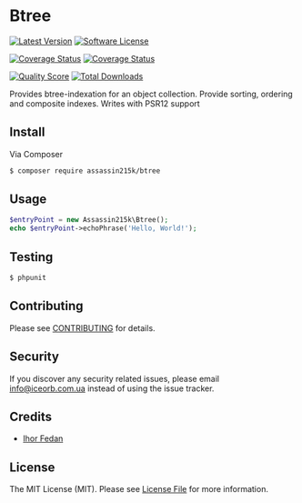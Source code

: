# Btree

[![Latest Version](https://img.shields.io/github/release/assassin215k/btree.svg?style=flat-square)](https://github.com/assassin215k/btree/releases)
[![Software License](https://img.shields.io/badge/license-MIT-brightgreen.svg?style=flat-square)](LICENSE.md)

[![Coverage Status](https://img.shields.io/coveralls/github/assassin215k/btree/master?style=flat-square)](https://coveralls.io/github/assassin215k/btree?branch=master)
[![Coverage Status](https://img.shields.io/coveralls/github/assassin215k/btree/dev?color=lightgray&label=dev%20coverage)](https://coveralls.io/github/assassin215k/btree?branch=dev)

[![Quality Score](https://img.shields.io/scrutinizer/g/assassin215k/btree.svg?style=flat-square)](https://scrutinizer-ci.com/g/assassin215k/btree)
[![Total Downloads](https://img.shields.io/packagist/dt/assassin215k/btree.svg?style=flat-square)](https://packagist.org/packages/assassin215k/btree)

Provides btree-indexation for an object collection. Provide sorting, ordering and composite indexes.
Writes with PSR12 support

## Install

Via Composer

``` bash
$ composer require assassin215k/btree
```

## Usage

``` php
$entryPoint = new Assassin215k\Btree();
echo $entryPoint->echoPhrase('Hello, World!');
```

## Testing

``` bash
$ phpunit
```

## Contributing

Please see [CONTRIBUTING](CONTRIBUTING.md) for details.

## Security

If you discover any security related issues, please email info@iceorb.com.ua instead of using the issue tracker.

## Credits

- [Ihor Fedan](https://github.com/assassin215k)

## License

The MIT License (MIT). Please see [License File](LICENSE.md) for more information.
